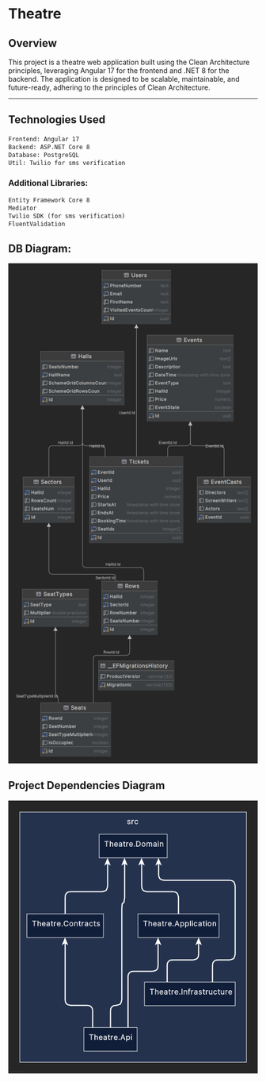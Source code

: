 ﻿# Theatre

## Overview
This project is a theatre web application built using the Clean Architecture principles, leveraging Angular 17 for the frontend and .NET 8 for the backend. The application is designed to be scalable, maintainable, and future-ready, adhering to the principles of Clean Architecture.

----------

## Technologies Used

    Frontend: Angular 17
    Backend: ASP.NET Core 8
    Database: PostgreSQL
    Util: Twilio for sms verification

### Additional Libraries:

    Entity Framework Core 8
    Mediator
    Twilio SDK (for sms verification)
    FluentValidation

## DB Diagram:
![Database Diagram](db-diagram.png)

## Project Dependencies Diagram
![Projects-diagram](projects-diagram.png)